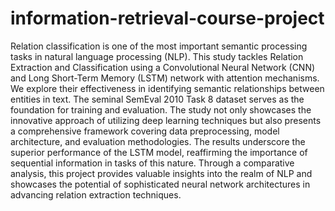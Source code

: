 # information-retrieval-course-project
Relation classification is one of the most important semantic processing tasks in natural language processing (NLP). This study tackles Relation Extraction and Classification using a Convolutional Neural Network (CNN) and Long Short-Term Memory (LSTM) network with attention mechanisms. We explore their effectiveness in identifying semantic relationships between entities in text. The seminal SemEval 2010 Task 8 dataset serves as the foundation for training and evaluation. The study not only showcases the innovative approach of utilizing deep learning techniques but also presents a comprehensive framework covering data preprocessing, model architecture, and evaluation methodologies. The results underscore the superior performance of the LSTM model, reaffirming the importance of sequential information in tasks of this nature. Through a comparative analysis, this project provides valuable insights into the realm of NLP and showcases the potential of sophisticated neural network architectures in advancing relation extraction techniques.
